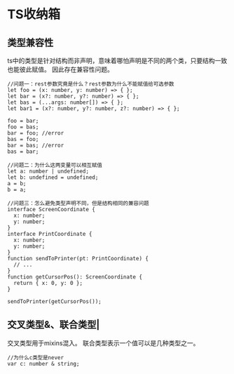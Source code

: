 # TS收纳箱

## 类型兼容性
ts中的类型是针对结构而非声明，意味着哪怕声明是不同的两个类，只要结构一致也能彼此赋值。
因此存在兼容性问题。

```dotnetcli
//问题一：rest参数究竟是什么？rest参数为什么不能赋值给可选参数
let foo = (x: number, y: number) => { };
let bar = (x?: number, y?: number) => { };
let bas = (...args: number[]) => { };
let bar1 = (x?: number, y?: number, z?: number) => { };

foo = bar;
foo = bas;
bar = foo; //error
bas = foo;
bar = bas; //error
bas = bar;

//问题二：为什么这两变量可以相互赋值
let a: number | undefined;
let b: undefined = undefined;
a = b;
b = a;

//问题三：怎么避免类型声明不同，但是结构相同的兼容问题
interface ScreenCoordinate {
  x: number;
  y: number;
}
interface PrintCoordinate {
  x: number;
  y: number;
}
function sendToPrinter(pt: PrintCoordinate) {
  // ...
}
function getCursorPos(): ScreenCoordinate {
  return { x: 0, y: 0 };
}

sendToPrinter(getCursorPos());
```

## 交叉类型&、联合类型|
交叉类型用于mixins混入。
联合类型表示一个值可以是几种类型之一。
```dotnetcli
//为什么c类型是never
var c: number & string;
```